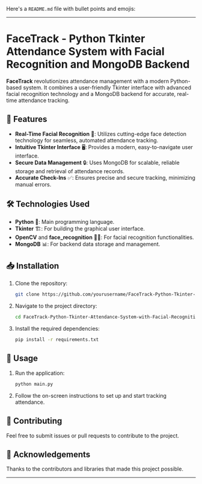 Here's a `README.md` file with bullet points and emojis:

---

# FaceTrack - Python Tkinter Attendance System with Facial Recognition and MongoDB Backend

**FaceTrack** revolutionizes attendance management with a modern Python-based system. It combines a user-friendly Tkinter interface with advanced facial recognition technology and a MongoDB backend for accurate, real-time attendance tracking.

## 🚀 Features

- **Real-Time Facial Recognition** 👤: Utilizes cutting-edge face detection technology for seamless, automated attendance tracking.
- **Intuitive Tkinter Interface** 🖥️: Provides a modern, easy-to-navigate user interface.
- **Secure Data Management** 🔒: Uses MongoDB for scalable, reliable storage and retrieval of attendance records.
- **Accurate Check-Ins** ✅: Ensures precise and secure tracking, minimizing manual errors.

## 🛠️ Technologies Used

- **Python** 🐍: Main programming language.
- **Tkinter** 🏗️: For building the graphical user interface.
- **OpenCV** and **face_recognition** 🕵️‍♂️: For facial recognition functionalities.
- **MongoDB** 📊: For backend data storage and management.

## 📥 Installation

1. Clone the repository:
   ```bash
   git clone https://github.com/yourusername/FaceTrack-Python-Tkinter-Attendance-System-with-Facial-Recognition-MongoDB-Backend.git
   ```
2. Navigate to the project directory:
   ```bash
   cd FaceTrack-Python-Tkinter-Attendance-System-with-Facial-Recognition-MongoDB-Backend
   ```
3. Install the required dependencies:
   ```bash
   pip install -r requirements.txt
   ```

## 🚀 Usage

1. Run the application:
   ```bash
   python main.py
   ```
2. Follow the on-screen instructions to set up and start tracking attendance.

## 🤝 Contributing

Feel free to submit issues or pull requests to contribute to the project.


## 🙏 Acknowledgements

Thanks to the contributors and libraries that made this project possible.

---
